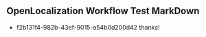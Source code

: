 ## OpenLocalization Workflow Test MarkDown
* f2b131f4-982b-43ef-9015-a54b0d200d42 
thanks!

<!--HONumber=Mar16_HO5-->


